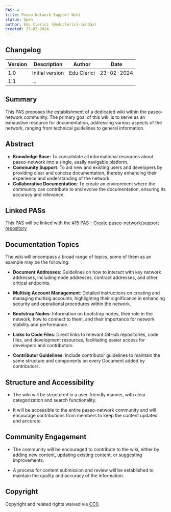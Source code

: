 ```yaml
---
PAS: 4
title: Paseo Network Support Wiki
status: Open
author: Edu Clerici (@educlerici-zondax)
created: 23-02-2024
---
```


## Changelog

| Version | Description                      | Author    | Date       |
|---------|----------------------------------|-----------|------------|
| 1.0     | Initial version                  | Edu Clerici  | 23-02-2024 |
| 1.1     | ...                              |              |            |


## Summary
This PAS proposes the establishment of a dedicated wiki within the paseo-network community. The primary goal of this wiki is to serve as an exhaustive resource for documentation, addressing various aspects of the network, ranging from technical guidelines to general information.

## Abstract
- **Knowledge Base:** To consolidate all informational resources about paseo-network into a single, easily navigable platform.
- **Community Support**: To aid new and existing users and developers by providing clear and concise documentation, thereby enhancing their experience and understanding of the network.
- **Collaborative Documentation**: To create an environment where the community can contribute to and evolve the documentation, ensuring its accuracy and relevance.

## Linked PASs
This PAS will be linked with the [#15 PAS - Create paseo-network/support repository](https://github.com/paseo-network/paseo-action-submission/issues/15)

## Documentation Topics
The wiki will encompass a broad range of topics, some of them as an example may be the following:

- **Document Addresses**: Guidelines on how to interact with key network addresses, including node addresses, contract addresses, and other critical endpoints.

- **Multisig Account Management**: Detailed instructions on creating and managing multisig accounts, highlighting their significance in enhancing security and operational procedures within the network.

- **Bootstrap Nodes**: Information on bootstrap nodes, their role in the network, how to connect to them, and their importance for network stability and performance.

- **Links to Code Files**: Direct links to relevant GitHub repositories, code files, and development resources, facilitating easier access for developers and contributors.

- **Contributor Guidelines**: Include contributor guidelines to maintain the same structure and components on every Document added by contributors.

## Structure and Accessibility

- The wiki will be structured in a user-friendly manner, with clear categorization and search functionality.

- It will be accessible to the entire paseo-network community and will encourage contributions from members to keep the content updated and accurate.

## Community Engagement

- The community will be encouraged to contribute to the wiki, either by adding new content, updating existing content, or suggesting improvements.

- A process for content submission and review will be established to maintain the quality and accuracy of the information.

## Copyright
Copyright and related rights waived via [CC0](https://creativecommons.org/publicdomain/zero/1.0/).
